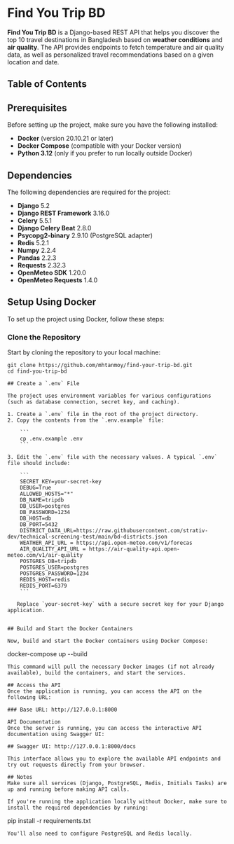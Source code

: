 # Find You Trip BD

**Find You Trip BD** is a Django-based REST API that helps you discover the top 10 travel destinations in Bangladesh based on **weather conditions** and **air quality**. The API provides endpoints to fetch temperature and air quality data, as well as personalized travel recommendations based on a given location and date.

## Table of Contents



## Prerequisites

Before setting up the project, make sure you have the following installed:

- **Docker** (version 20.10.21 or later)
- **Docker Compose** (compatible with your Docker version)
- **Python 3.12** (only if you prefer to run locally outside Docker)

## Dependencies

The following dependencies are required for the project:

- **Django** 5.2
- **Django REST Framework** 3.16.0
- **Celery** 5.5.1
- **Django Celery Beat** 2.8.0
- **Psycopg2-binary** 2.9.10 (PostgreSQL adapter)
- **Redis** 5.2.1
- **Numpy** 2.2.4
- **Pandas** 2.2.3
- **Requests** 2.32.3
- **OpenMeteo SDK** 1.20.0
- **OpenMeteo Requests** 1.4.0

## Setup Using Docker

To set up the project using Docker, follow these steps:

### Clone the Repository

Start by cloning the repository to your local machine:

```
git clone https://github.com/mhtanmoy/find-your-trip-bd.git
cd find-you-trip-bd

## Create a `.env` File

The project uses environment variables for various configurations (such as database connection, secret key, and caching). 

1. Create a `.env` file in the root of the project directory.
2. Copy the contents from the `.env.example` file:

    ```
    cp .env.example .env
    ```

3. Edit the `.env` file with the necessary values. A typical `.env` file should include:

    ```
    SECRET_KEY=your-secret-key
    DEBUG=True
    ALLOWED_HOSTS="*"
    DB_NAME=tripdb
    DB_USER=postgres
    DB_PASSWORD=1234
    DB_HOST=db
    DB_PORT=5432
    DISTRICT_DATA_URL=https://raw.githubusercontent.com/strativ-dev/technical-screening-test/main/bd-districts.json
    WEATHER_API_URL = https://api.open-meteo.com/v1/forecas
    AIR_QUALITY_API_URL = https://air-quality-api.open-meteo.com/v1/air-quality
    POSTGRES_DB=tripdb
    POSTGRES_USER=postgres
    POSTGRES_PASSWORD=1234
    REDIS_HOST=redis
    REDIS_PORT=6379
    ```

   Replace `your-secret-key` with a secure secret key for your Django application.


## Build and Start the Docker Containers

Now, build and start the Docker containers using Docker Compose:

```
docker-compose up --build
```
This command will pull the necessary Docker images (if not already available), build the containers, and start the services.

## Access the API
Once the application is running, you can access the API on the following URL:

### Base URL: http://127.0.0.1:8000

API Documentation
Once the server is running, you can access the interactive API documentation using Swagger UI:

## Swagger UI: http://127.0.0.1:8000/docs

This interface allows you to explore the available API endpoints and try out requests directly from your browser.

## Notes
Make sure all services (Django, PostgreSQL, Redis, Initials Tasks) are up and running before making API calls.

If you're running the application locally without Docker, make sure to install the required dependencies by running:

```
pip install -r requirements.txt
```
You'll also need to configure PostgreSQL and Redis locally.